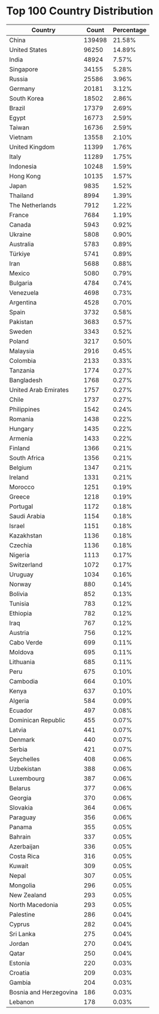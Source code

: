 # Top 100 Country Distribution
| Country | Count | Percentage |
|----|----|----|
| China | 139498 | 21.58% |
| United States | 96250 | 14.89% |
| India | 48924 | 7.57% |
| Singapore | 34155 | 5.28% |
| Russia | 25586 | 3.96% |
| Germany | 20181 | 3.12% |
| South Korea | 18502 | 2.86% |
| Brazil | 17379 | 2.69% |
| Egypt | 16773 | 2.59% |
| Taiwan | 16736 | 2.59% |
| Vietnam | 13558 | 2.10% |
| United Kingdom | 11399 | 1.76% |
| Italy | 11289 | 1.75% |
| Indonesia | 10248 | 1.59% |
| Hong Kong | 10135 | 1.57% |
| Japan | 9835 | 1.52% |
| Thailand | 8994 | 1.39% |
| The Netherlands | 7912 | 1.22% |
| France | 7684 | 1.19% |
| Canada | 5943 | 0.92% |
| Ukraine | 5808 | 0.90% |
| Australia | 5783 | 0.89% |
| Türkiye | 5741 | 0.89% |
| Iran | 5688 | 0.88% |
| Mexico | 5080 | 0.79% |
| Bulgaria | 4784 | 0.74% |
| Venezuela | 4698 | 0.73% |
| Argentina | 4528 | 0.70% |
| Spain | 3732 | 0.58% |
| Pakistan | 3683 | 0.57% |
| Sweden | 3343 | 0.52% |
| Poland | 3217 | 0.50% |
| Malaysia | 2916 | 0.45% |
| Colombia | 2133 | 0.33% |
| Tanzania | 1774 | 0.27% |
| Bangladesh | 1768 | 0.27% |
| United Arab Emirates | 1757 | 0.27% |
| Chile | 1737 | 0.27% |
| Philippines | 1542 | 0.24% |
| Romania | 1438 | 0.22% |
| Hungary | 1435 | 0.22% |
| Armenia | 1433 | 0.22% |
| Finland | 1366 | 0.21% |
| South Africa | 1356 | 0.21% |
| Belgium | 1347 | 0.21% |
| Ireland | 1331 | 0.21% |
| Morocco | 1251 | 0.19% |
| Greece | 1218 | 0.19% |
| Portugal | 1172 | 0.18% |
| Saudi Arabia | 1154 | 0.18% |
| Israel | 1151 | 0.18% |
| Kazakhstan | 1136 | 0.18% |
| Czechia | 1136 | 0.18% |
| Nigeria | 1113 | 0.17% |
| Switzerland | 1072 | 0.17% |
| Uruguay | 1034 | 0.16% |
| Norway | 880 | 0.14% |
| Bolivia | 852 | 0.13% |
| Tunisia | 783 | 0.12% |
| Ethiopia | 782 | 0.12% |
| Iraq | 767 | 0.12% |
| Austria | 756 | 0.12% |
| Cabo Verde | 699 | 0.11% |
| Moldova | 695 | 0.11% |
| Lithuania | 685 | 0.11% |
| Peru | 675 | 0.10% |
| Cambodia | 664 | 0.10% |
| Kenya | 637 | 0.10% |
| Algeria | 584 | 0.09% |
| Ecuador | 497 | 0.08% |
| Dominican Republic | 455 | 0.07% |
| Latvia | 441 | 0.07% |
| Denmark | 440 | 0.07% |
| Serbia | 421 | 0.07% |
| Seychelles | 408 | 0.06% |
| Uzbekistan | 388 | 0.06% |
| Luxembourg | 387 | 0.06% |
| Belarus | 377 | 0.06% |
| Georgia | 370 | 0.06% |
| Slovakia | 364 | 0.06% |
| Paraguay | 356 | 0.06% |
| Panama | 355 | 0.05% |
| Bahrain | 337 | 0.05% |
| Azerbaijan | 336 | 0.05% |
| Costa Rica | 316 | 0.05% |
| Kuwait | 309 | 0.05% |
| Nepal | 307 | 0.05% |
| Mongolia | 296 | 0.05% |
| New Zealand | 293 | 0.05% |
| North Macedonia | 293 | 0.05% |
| Palestine | 286 | 0.04% |
| Cyprus | 282 | 0.04% |
| Sri Lanka | 275 | 0.04% |
| Jordan | 270 | 0.04% |
| Qatar | 250 | 0.04% |
| Estonia | 220 | 0.03% |
| Croatia | 209 | 0.03% |
| Gambia | 204 | 0.03% |
| Bosnia and Herzegovina | 186 | 0.03% |
| Lebanon | 178 | 0.03% |
